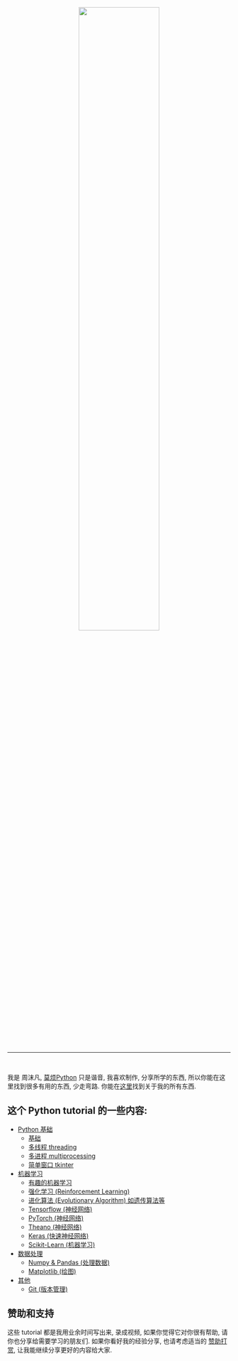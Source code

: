 <p align="center">
    <a href="https://morvanzhou.github.io/tutorials/" target="_blank">
    <img width="60%" src="https://github.com/MorvanZhou/tutorials/blob/master/%E7%89%87%E5%A4%B4.png" style="max-width:100%;">
    </a>
</p>

---

<br>

我是 周沫凡, [莫烦Python](https://morvanzhou.github.io/about/) 只是谐音, 我喜欢制作,
分享所学的东西, 所以你能在这里找到很多有用的东西, 少走弯路. 你能在[这里](https://morvanzhou.github.io/about/)找到关于我的所有东西.

## 这个 Python tutorial 的一些内容:

* [Python 基础](https://morvanzhou.github.io/tutorials/python-basic/)
  * [基础](https://morvanzhou.github.io/tutorials/python-basic/basic/)
  * [多线程 threading](https://morvanzhou.github.io/tutorials/python-basic/threading/)
  * [多进程 multiprocessing](https://morvanzhou.github.io/tutorials/python-basic/multiprocessing/)
  * [简单窗口 tkinter](https://morvanzhou.github.io/tutorials/python-basic/tkinter/)
* [机器学习](https://morvanzhou.github.io/tutorials/machine-learning/)
  * [有趣的机器学习](https://morvanzhou.github.io/tutorials/machine-learning/ML-intro/)
  * [强化学习 (Reinforcement Learning)](https://morvanzhou.github.io/tutorials/machine-learning/reinforcement-learning/)
  * [进化算法 (Evolutionary Algorithm) 如遗传算法等](https://morvanzhou.github.io/tutorials/machine-learning/evolutionary-algorithm/)
  * [Tensorflow (神经网络)](https://morvanzhou.github.io/tutorials/machine-learning/tensorflow/)
  * [PyTorch (神经网络)](https://morvanzhou.github.io/tutorials/machine-learning/torch/)
  * [Theano (神经网络)](https://morvanzhou.github.io/tutorials/machine-learning/theano/)
  * [Keras (快速神经网络)](https://morvanzhou.github.io/tutorials/machine-learning/keras/)
  * [Scikit-Learn (机器学习)](https://morvanzhou.github.io/tutorials/machine-learning/sklearn/)
* [数据处理](https://morvanzhou.github.io/tutorials/data-manipulation/)
  * [Numpy & Pandas (处理数据)](https://morvanzhou.github.io/tutorials/data-manipulation/np-pd/)
  * [Matplotlib (绘图)](https://morvanzhou.github.io/tutorials/data-manipulation/plt/)
* [其他](https://morvanzhou.github.io/tutorials/others/)
  * [Git (版本管理)](https://morvanzhou.github.io/tutorials/others/git/)

## 赞助和支持

这些 tutorial 都是我用业余时间写出来, 录成视频, 如果你觉得它对你很有帮助, 请你也分享给需要学习的朋友们.
如果你看好我的经验分享, 也请考虑适当的 [赞助打赏](https://morvanzhou.github.io/support/), 让我能继续分享更好的内容给大家.